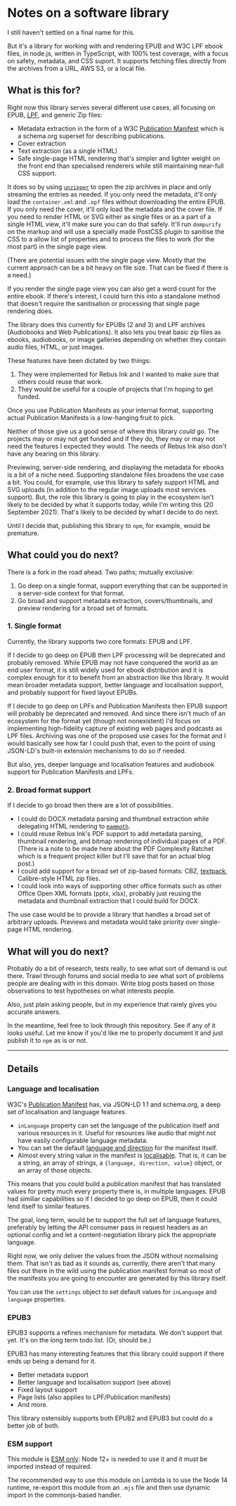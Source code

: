 # Notes on a software library

I still haven't settled on a final name for this.

But it's a library for working with and rendering EPUB and W3C LPF ebook files, in node.js, written in TypeScript, with 100% test coverage, with a focus on safety, metadata, and CSS suport. It supports fetching files directly from the archives from a URL, AWS S3, or a local file.

## What is this for?

Right now this library serves several different use cases, all focusing on EPUB, [LPF](https://www.w3.org/TR/lpf/), and generic Zip files:

- Metadata extraction in the form of a W3C [Publication Manifest](https://www.w3.org/TR/pub-manifest/) which is a schema.org superset for describing publications.
- Cover extraction
- Text extraction (as a single HTML)
- Safe single-page HTML rendering that's simpler and lighter weight on the front end than specialised renderers while still maintaining near-full CSS support.

It does so by using [`unzipper`](https://www.npmjs.com/package/unzipper) to open the zip archives in place and only streaming the entries as needed. If you only need the metadata, it'll only load the `container.xml` and `.opf` files without downloading the entire EPUB. If you only need the cover, it'll only load the metadata and the cover file. If you need to render HTML or SVG either as single files or as a part of a single HTML view, it'll make sure you can do that safely. It'll run `dompurify` on the markup and will use a specially made PostCSS plugin to sanitise the CSS to a allow list of properties and to process the files to work (for the most part) in the single page view.

(There are potential issues with the single page view. Mostly that the current approach can be a bit heavy on file size. That can be fixed if there is a need.)

If you render the single page view you can also get a word count for the entire ebook. If there's interest, I could turn this into a standalone method that doesn't require the sanitisation or processing that single page rendering does.

The library does this currently for EPUBs (2 and 3) and LPF archives (Audiobooks and Web Publications). It also lets you treat basic zip files as ebooks, audiobooks, or image galleries depending on whether they contain audio files, HTML, or just images.

These features have been dictated by two things:

1. They were implemented for Rebus Ink and I wanted to make sure that others could reuse that work.
2. They would be useful for a couple of projects that I'm hoping to get funded.

Once you use Publication Manifests as your internal format, supporting actual Publication Manifests is a low-hanging fruit to pick.

Neither of those give us a good sense of where this library _could_ go. The projects may or may not get funded and if they do, they may or may not need the features I expected they would. The needs of Rebus Ink also don't have any bearing on this library.

Previewing, server-side rendering, and displaying the metadata for ebooks is a bit of a niche need. Supporting standalone files broadens the use case a bit. You could, for example, use this library to safely support HTML and SVG uploads (in addition to the regular image uploads most services support). But, the role this library is going to play in the ecosystem isn't likely to be decided by what it supports today, while I'm writing this (20 September 2021). That's likely to be decided by what I decide to do next.

Until I decide that, publishing this library to `npm`, for example, would be premature.

## What could you do next?

There is a fork in the road ahead. Two paths; mutually exclusive:

1. Go deep on a single format, support everything that can be supported in a server-side context for that format.
2. Go broad and support metadata extraction, covers/thumbnails, and preview rendering for a broad set of formats.

### 1. Single format

Currently, the library supports two core formats: EPUB and LPF.

If I decide to go deep on EPUB then LPF processing will be deprecated and probably removed. While EPUB may not have conquered the world as an end user format, it is still widely used for ebook distribution and it is complex enough for it to benefit from an abstraction like this library. It would mean broader metadata support, better language and localisation support, and probably support for fixed layout EPUBs.

If I decide to go deep on LPFs and Publication Manifests then EPUB support will probably be deprecated and removed. And since there isn't much of an ecosystem for the format yet (though not nonexistent) I'd focus on implementing high-fidelity capture of existing web pages and podcasts as LPF files. Archiving was one of the proposed use cases for the format and I would basically see how far I could push that, even to the point of using JSON-LD's built-in extension mechanisms to do so if needed.

But also, yes, deeper language and localisation features and audiobook support for Publication Manifests and LPFs.

### 2. Broad format support

If I decide to go broad then there are a lot of possibilities.

- I could do DOCX metadata parsing and thumbnail extraction while delegating HTML rendering to [`mammoth`](https://www.npmjs.com/package/mammoth).
- I could reuse Rebus Ink's PDF support to add metadata parsing, thumbnail rendering, and bitmap rendering of individual pages of a PDF. (There is a note to be made here about the PDF Complexity Ratchet which is a frequent project killer but I'll save that for an actual blog post.)
- I could add support for a broad set of zip-based formats: CBZ, [textpack](http://textbundle.org/), Calibre-style HTML zip files.
- I could look into ways of supporting other office formats such as other Office Open XML formats (pptx, xlsx), probably just reusing the metadata and thumbnail extraction that I could build for DOCX.

The use case would be to provide a library that handles a broad set of arbitrary uploads. Previews and metadata would take priority over single-page HTML rendering.

## What will you do next?

Probably do a bit of research, tests really, to see what sort of demand is out there. Trawl through forums and social media to see what sort of problems people are dealing with in this domain. Write blog posts based on those observations to test hypotheses on what interests people.

Also, just plain asking people, but in my experience that rarely gives you accurate answers.

In the meantime, feel free to look through this repository. See if any of it looks useful. Let me know if you'd like me to properly document it and just publish it to `npm` as is or not.

---

## Details

### Language and localisation

W3C's [Publication Manifest](https://www.w3.org/TR/pub-manifest/) has, via JSON-LD 1.1 and schema.org, a deep set of localisation and language features.

- `inLanguage` property can set the language of the publication itself and various resources in it. Useful for resources like audio that might not have easily configurable language metadata.
- You can set the default [language and direction](https://www.w3.org/TR/pub-manifest/#manifest-lang-dir) for the manifest itself.
- Almost every string value in the manifest is [localisable](https://www.w3.org/TR/pub-manifest/#value-localizable-string). That is, it can be a string, an array of strings, a `{language, direction, value}` object, or an array of those objects.

This means that you _could_ build a publication manifest that has translated values for pretty much every property there is, in multiple languages. EPUB had similiar capabilities so if I decided to go deep on EPUB, then it could lend itself to similar features.

The goal, long term, would be to support the full set of language features, preferably by letting the API consumer pass in request headers as an optional config and let a content-negotiation library pick the appropriate language.

Right now, we only deliver the values from the JSON without normalising them. That isn't as bad as it sounds as, currently, there aren't that many files out there in the wild using the publication manifest format so most of the manifests you are going to encounter are generated by this library itself.

You can use the `settings` object to set default values for `inLanguage` and `language` properties.

### EPUB3

EPUB3 supports a refines mechanism for metadata. We don't support that yet. It's on the long term todo list. (Or, should be.)

EPUB3 has many interesting features that this library could support if there ends up being a demand for it.

- Better metadata support
- Better language and localisation support (see above)
- Fixed layout support
- Page lists (also applies to LPF/Publication manifests)
- And more.

This library ostensibly supports both EPUB2 and EPUB3 but could do a better job of both.

### ESM support

This module is [ESM only](https://gist.github.com/sindresorhus/a39789f98801d908bbc7ff3ecc99d99c): Node 12+ is needed to use it and it must be imported instead of required.

The recommended way to use this module on Lambda is to use the Node 14 runtime, re-export this module from an `.mjs` file and then use dynamic import in the commonjs-based handler.
